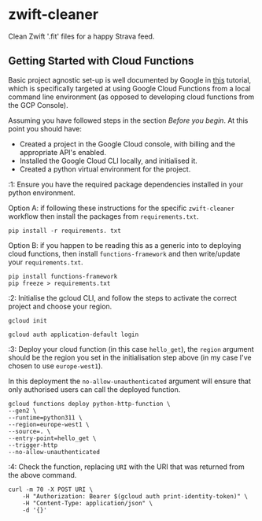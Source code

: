 
# zwift-cleaner
Clean Zwift '.fit' files for a happy Strava feed.

## Getting Started with Cloud Functions
Basic project agnostic set-up is well documented by Google in [this](https://cloud.google.com/functions/docs/tutorials/http) tutorial, which is specifically targeted at using Google Cloud Functions from a local command line environment (as opposed to developing cloud functions from the GCP Console).

Assuming you have followed steps in the section *Before you begin*. At this point you should have:
* Created a project in the Google Cloud console, with billing  and the appropriate API's enabled.
* Installed the Google Cloud CLI locally, and initialised it.
* Created a python virtual environment for the project.

:1: Ensure you have the required package dependencies installed in your python environment.

Option A: if following these instructions for the specific `zwift-cleaner` workflow then install the packages from `requirements.txt`.

```
pip install -r requirements. txt
```

Option B: if you happen to be reading this as a generic into to deploying cloud functions, then install `functions-framework` and then write/update your `requirements.txt`.

```
pip install functions-framework
pip freeze > requirements.txt
```

:2: Initialise the gcloud CLI, and follow the steps to activate the correct project and choose your region.

```
gcloud init
```

```
gcloud auth application-default login
```

:3: Deploy your cloud function (in this case `hello_get`), the `region` argument should be the region you set in the initialisation step above (in my case I've chosen to use `europe-west1`).

In this deployment the `no-allow-unauthenticated` argument will ensure that only authorised users can call the deployed function.

```
gcloud functions deploy python-http-function \
--gen2 \
--runtime=python311 \
--region=europe-west1 \
--source=. \
--entry-point=hello_get \
--trigger-http
--no-allow-unauthenticated
```

:4: Check the function, replacing `URI` with the URI that was returned from the above command.

```
curl -m 70 -X POST URI \
    -H "Authorization: Bearer $(gcloud auth print-identity-token)" \
    -H "Content-Type: application/json" \
    -d '{}'
```